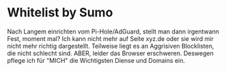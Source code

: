 # Whitelist by Sumo

Nach Langem einrichten vom Pi-Hole/AdGuard, stellt man dann irgentwann Fest, moment mal? Ich kann nicht mehr auf Seite xyz.de oder sie wird mir nicht mehr richtig dargestellt. Teilweise liegt es an Aggrisiven Blocklisten, die nicht schlecht sind. ABER, leider das Browser erschweren. Deswegen pflege ich für "MICH" die Wichtigsten Diense und Domains ein. 
